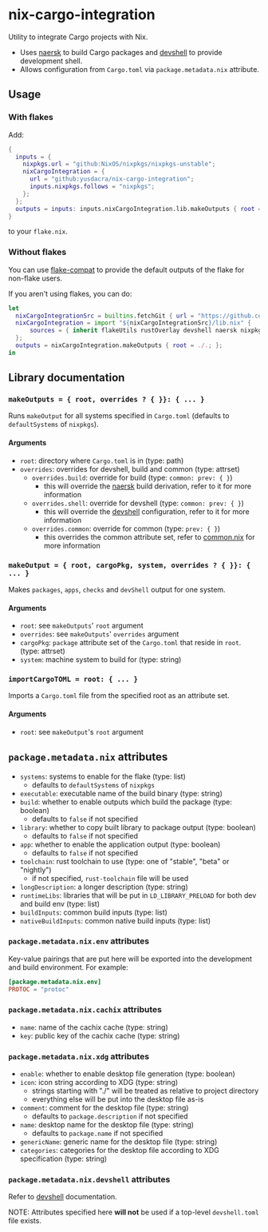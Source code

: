 # nix-cargo-integration

Utility to integrate Cargo projects with Nix.

- Uses [naersk] to build Cargo packages and [devshell] to provide development shell.
- Allows configuration from `Cargo.toml` via `package.metadata.nix` attribute.

## Usage

### With flakes

Add:
```nix
{
  inputs = {
    nixpkgs.url = "github:NixOS/nixpkgs/nixpkgs-unstable";
    nixCargoIntegration = {
      url = "github:yusdacra/nix-cargo-integration";
      inputs.nixpkgs.follows = "nixpkgs";
    };
  };
  outputs = inputs: inputs.nixCargoIntegration.lib.makeOutputs { root = ./.; };
}
```
to your `flake.nix`.

### Without flakes

You can use [flake-compat] to provide the default outputs of the flake for non-flake users.

If you aren't using flakes, you can do:
```nix
let
  nixCargoIntegrationSrc = builtins.fetchGit { url = "https://github.com/yusdacra/nix-cargo-integration.git"; rev = <something>; sha256 = <something>; };
  nixCargoIntegration = import "${nixCargoIntegrationSrc}/lib.nix" {
      sources = { inherit flakeUtils rustOverlay devshell naersk nixpkgs; };
  };
  outputs = nixCargoIntegration.makeOutputs { root = ./.; };
in
```

## Library documentation

### `makeOutputs = { root, overrides ? { }}: { ... }`

Runs `makeOutput` for all systems specified in `Cargo.toml` (defaults to `defaultSystems` of `nixpkgs`).

#### Arguments

- `root`: directory where `Cargo.toml` is in (type: path)
- `overrides`: overrides for devshell, build and common (type: attrset)
    - `overrides.build`: override for build (type: `common: prev: { }`)
        - this will override the [naersk] build derivation, refer to it for more information
    - `overrides.shell`: override for devshell (type: `common: prev: { }`)
        - this will override the [devshell] configuration, refer to it for more information
    - `overrides.common`: override for common (type: `prev: { }`)
        - this overrides the common attribute set, refer to [common.nix](./common.nix) for more information

### `makeOutput = { root, cargoPkg, system, overrides ? { }}: { ... }`

Makes `packages`, `apps`, `checks` and `devShell` output for one system.

#### Arguments

- `root`: see `makeOutputs`' `root` argument
- `overrides`: see `makeOutputs`' `overrides` argument
- `cargoPkg`: `package` attribute set of the `Cargo.toml` that reside in `root`. (type: attrset)
- `system`: machine system to build for (type: string)

### `importCargoTOML = root: { ... }`

Imports a `Cargo.toml` file from the specified root as an attribute set.

#### Arguments

- `root`: see `makeOutput`'s `root` argument

## `package.metadata.nix` attributes

- `systems`: systems to enable for the flake (type: list)
    - defaults to `defaultSystems` of `nixpkgs`
- `executable`: executable name of the build binary (type: string)
- `build`: whether to enable outputs which build the package (type: boolean)
    - defaults to `false` if not specified
- `library`: whether to copy built library to package output (type: boolean)
    - defaults to `false` if not specified
- `app`: whether to enable the application output (type: boolean)
    - defaults to `false` if not specified
- `toolchain`: rust toolchain to use (type: one of "stable", "beta" or "nightly")
    - if not specified, `rust-toolchain` file will be used
- `longDescription`: a longer description (type: string)
- `runtimeLibs`: libraries that will be put in `LD_LIBRARY_PRELOAD` for both dev and build env (type: list)
- `buildInputs`: common build inputs (type: list)
- `nativeBuildInputs`: common native build inputs (type: list)

### `package.metadata.nix.env` attributes

Key-value pairings that are put here will be exported into the development and build environment.
For example:
```toml
[package.metadata.nix.env]
PROTOC = "protoc"
```

### `package.metadata.nix.cachix` attributes

- `name`: name of the cachix cache (type: string)
- `key`: public key of the cachix cache (type: string)

### `package.metadata.nix.xdg` attributes

- `enable`: whether to enable desktop file generation (type: boolean)
- `icon`: icon string according to XDG (type: string)
    - strings starting with "./" will be treated as relative to project directory
    - everything else will be put into the desktop file as-is
- `comment`: comment for the desktop file (type: string)
    - defaults to `package.description` if not specified
- `name`: desktop name for the desktop file (type: string)
    - defaults to `package.name` if not specified
- `genericName`: generic name for the desktop file (type: string)
- `categories`: categories for the desktop file according to XDG specification (type: string)

### `package.metadata.nix.devshell` attributes

Refer to [devshell] documentation.

NOTE: Attributes specified here **will not** be used if a top-level `devshell.toml` file exists.

[devshell]: https://github.com/numtide/devshell "devshell"
[naersk]: https://github.com/nmattia/naersk "naersk"
[flake-compat]: https://github.com/edolstra/flake-compat "flake-compat"
